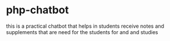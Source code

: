 # php-chatbot
this is a practical chatbot that helps in students receive notes and supplements that are need for the students for and and studies
